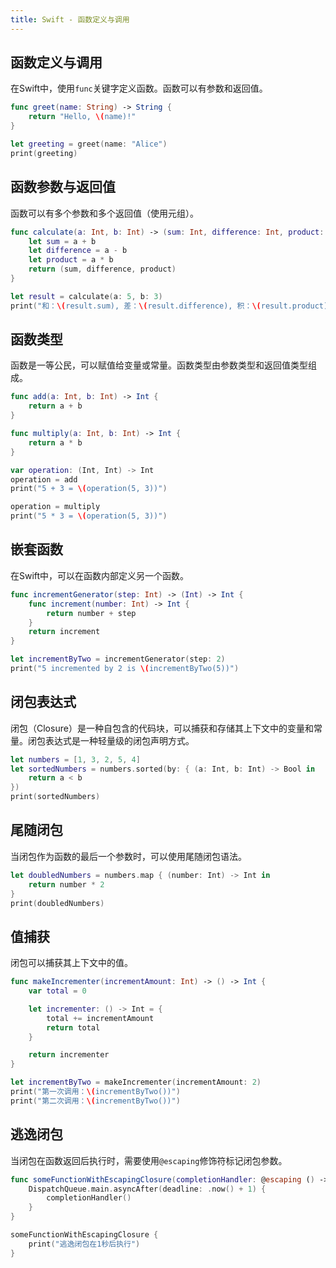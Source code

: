 ```yaml
---
title: Swift - 函数定义与调用
---
```

## 函数定义与调用
在Swift中，使用`func`关键字定义函数。函数可以有参数和返回值。
```swift
func greet(name: String) -> String {
    return "Hello, \(name)!"
}

let greeting = greet(name: "Alice")
print(greeting)
```
## 函数参数与返回值
函数可以有多个参数和多个返回值（使用元组）。
```swift
func calculate(a: Int, b: Int) -> (sum: Int, difference: Int, product: Int) {
    let sum = a + b
    let difference = a - b
    let product = a * b
    return (sum, difference, product)
}

let result = calculate(a: 5, b: 3)
print("和：\(result.sum), 差：\(result.difference), 积：\(result.product)")
```

## 函数类型
函数是一等公民，可以赋值给变量或常量。函数类型由参数类型和返回值类型组成。
```swift
func add(a: Int, b: Int) -> Int {
    return a + b
}

func multiply(a: Int, b: Int) -> Int {
    return a * b
}

var operation: (Int, Int) -> Int
operation = add
print("5 + 3 = \(operation(5, 3))")

operation = multiply
print("5 * 3 = \(operation(5, 3))")
```
## 嵌套函数
在Swift中，可以在函数内部定义另一个函数。
```swift
func incrementGenerator(step: Int) -> (Int) -> Int {
    func increment(number: Int) -> Int {
        return number + step
    }
    return increment
}

let incrementByTwo = incrementGenerator(step: 2)
print("5 incremented by 2 is \(incrementByTwo(5))")
```

## 闭包表达式
闭包（Closure）是一种自包含的代码块，可以捕获和存储其上下文中的变量和常量。闭包表达式是一种轻量级的闭包声明方式。
```swift
let numbers = [1, 3, 2, 5, 4]
let sortedNumbers = numbers.sorted(by: { (a: Int, b: Int) -> Bool in
    return a < b
})
print(sortedNumbers)
```

## 尾随闭包
当闭包作为函数的最后一个参数时，可以使用尾随闭包语法。
```swift
let doubledNumbers = numbers.map { (number: Int) -> Int in
    return number * 2
}
print(doubledNumbers)
```

## 值捕获
闭包可以捕获其上下文中的值。
```swift
func makeIncrementer(incrementAmount: Int) -> () -> Int {
    var total = 0

    let incrementer: () -> Int = {
        total += incrementAmount
        return total
    }

    return incrementer
}

let incrementByTwo = makeIncrementer(incrementAmount: 2)
print("第一次调用：\(incrementByTwo())")
print("第二次调用：\(incrementByTwo())")
```

## 逃逸闭包
当闭包在函数返回后执行时，需要使用`@escaping`修饰符标记闭包参数。
```swift
func someFunctionWithEscapingClosure(completionHandler: @escaping () -> Void) {
    DispatchQueue.main.asyncAfter(deadline: .now() + 1) {
        completionHandler()
    }
}

someFunctionWithEscapingClosure {
    print("逃逸闭包在1秒后执行")
}
```